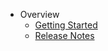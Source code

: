 <!-- markdownlint-disable -->

* Overview
  * [Getting Started](/getting_started.md)
  * [Release Notes](/release_notes.md)